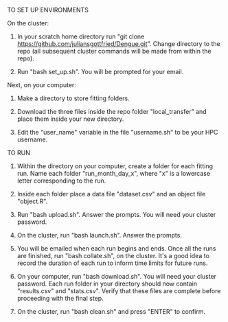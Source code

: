TO SET UP ENVIRONMENTS

On the cluster:

1. In your scratch home directory run "git clone https://github.com/juliansgottfried/Dengue.git". Change directory to the repo (all subsequent cluster commands will be made from within the repo).

2. Run "bash set_up.sh". You will be prompted for your email.

Next, on your computer:

1. Make a directory to store fitting folders.

2. Download the three files inside the repo folder "local_transfer" and place them inside your new directory.

3. Edit the "user_name" variable in the file "username.sh" to be your HPC username.


TO RUN

1. Within the directory on your computer, create a folder for each fitting run. Name each folder "run_month\_day\_x", where "x" is a lowercase letter corresponding to the run.

2. Inside each folder place a data file "dataset.csv" and an object file "object.R".

4. Run "bash upload.sh". Answer the prompts. You will need your cluster password.

5. On the cluster, run "bash launch.sh". Answer the prompts.

7. You will be emailed when each run begins and ends. Once all the runs are finished, run "bash collate.sh", on the cluster. It's a good idea to record the duration of each run to inform time limits for future runs.

8. On your computer, run "bash download.sh". You will need your cluster password. Each run folder in your directory should now contain "results.csv" and "stats.csv". Verify that these files are complete before proceeding with the final step.

9. On the cluster, run "bash clean.sh" and press "ENTER" to confirm.

